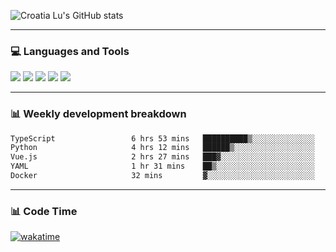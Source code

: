 ![Croatia Lu's GitHub stats](https://github-readme-stats.vercel.app/api?username=croatialu&show_icons=true&theme=transparent)

<hr>

### 💻 Languages and Tools

<code><a href="https://nodejs.org/en"><img src="https://api.iconify.design/skill-icons:nodejs-light.svg" /></a></code>
<code><a href="https://www.typescriptlang.org/"><img src="https://api.iconify.design/logos:typescript-icon.svg" /></a></code>
<code><a href="https://react.dev"><img src="https://api.iconify.design/logos:react.svg" /></a></code>
<code><a href="https://github.com/vuejs/core"><img src="https://api.iconify.design/logos:vue.svg" /></a></code> 
<code><a href="https://www.docker.com/"><img src="https://api.iconify.design/logos:docker-icon.svg" /></a></code> 

<hr>

### 📊 Weekly development breakdown

<!--START_SECTION:waka-->

```txt
TypeScript                 6 hrs 53 mins   ██████████▒░░░░░░░░░░░░░░   41.55 %
Python                     4 hrs 12 mins   ██████▒░░░░░░░░░░░░░░░░░░   25.41 %
Vue.js                     2 hrs 27 mins   ███▓░░░░░░░░░░░░░░░░░░░░░   14.85 %
YAML                       1 hr 31 mins    ██▒░░░░░░░░░░░░░░░░░░░░░░   09.24 %
Docker                     32 mins         ▓░░░░░░░░░░░░░░░░░░░░░░░░   03.30 %
```

<!--END_SECTION:waka-->

<hr>

### 📊 Code Time

[![wakatime](https://wakatime.com/badge/user/385c169e-5cb1-4640-b485-74e2af473e5d.svg)](https://wakatime.com/@croatialu)
